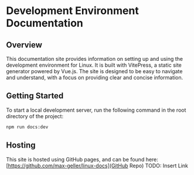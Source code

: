 # Development Environment Documentation

## Overview

This documentation site provides information on setting up and using the development environment for Linux. It is built with VitePress, a static site generator powered by Vue.js. The site is designed to be easy to navigate and understand, with a focus on providing clear and concise information.

## Getting Started

To start a local development server, run the following command in the root directory of the project:

```bash
npm run docs:dev
```

## Hosting

This site is hosted using GitHub pages, and can be found here: [https://github.com/max-geller/linux-docs](GitHub Repo)
TODO: Insert Link

